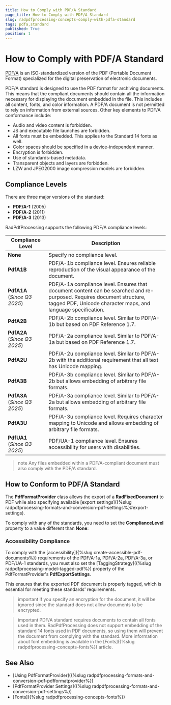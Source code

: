 ```yaml
---
title: How to Comply with PDF/A Standard
page_title: How to Comply with PDF/A Standard
slug: radpdfprocessing-concepts-comply-with-pdfa-standard
tags: pdfa,standard
published: True
position: 1
---
```


# How to Comply with PDF/A Standard

[PDF/A](http://en.wikipedia.org/?title=PDF/A) is an ISO-standardized version of the PDF (Portable Document Format) specialized for the digital preservation of electronic documents. 

PDF/A standard is designed to use the PDF format for archiving documents. This means that the compliant documents should contain all the information necessary for displaying the document embedded in the file. This includes all content, fonts, and color information. A PDF/A document is not permitted to rely on information from external sources. Other key elements to PDF/A conformance include:

* Audio and video content is forbidden.
* JS and executable file launches are forbidden.
* All fonts must be embedded. This applies to the Standard 14 fonts as well.
* Color spaces should be specified in a device-independent manner.
* Encryption is forbidden.
* Use of standards-based metadata. 
* Transparent objects and layers are forbidden.
* LZW and JPEG2000 image compression models are forbidden.

## Compliance Levels

There are three major versions of the standard:

* **PDF/A-1** (2005)
* **PDF/A-2** (2011)
* **PDF/A-3** (2013)

RadPdfProcessing supports the following PDF/A compliance levels:

|Compliance Level|Description|
|----|----|
|**None**|Specify no compliance level.|
|**PdfA1B**|PDF/A-1b compliance level. Ensures reliable reproduction of the visual appearance of the document.|
|**PdfA1A** (_Since Q3 2025_)|PDF/A-1a compliance level. Ensures that document content can be searched and re-purposed. Requires document structure, tagged PDF, Unicode character maps, and language specification.|
|**PdfA2B**|PDF/A-2b compliance level. Similar to PDF/A-1b but based on PDF Reference 1.7.|
|**PdfA2A** (_Since Q3 2025_)|PDF/A-2a compliance level. Similar to PDF/A-1a but based on PDF Reference 1.7.|
|**PdfA2U**|PDF/A-2u compliance level. Similar to PDF/A-2b with the additional requirement that all text has Unicode mapping.|
|**PdfA3B**|PDF/A-3b compliance level. Similar to PDF/A-2b but allows embedding of arbitrary file formats.|
|**PdfA3A** (_Since Q3 2025_)|PDF/A-3a compliance level. Similar to PDF/A-2a but allows embedding of arbitrary file formats.|
|**PdfA3U**|PDF/A-3u compliance level. Requires character mapping to Unicode and allows embedding of arbitrary file formats.|
|**PdfUA1** (_Since Q3 2025_)|PDF/UA-1 compliance level. Ensures accessibility for users with disabilities.|

>note Any files embedded within a PDF/A-compliant document must also comply with the PDF/A standard.

## How to Conform to PDF/A Standard

The **PdfFormatProvider** class allows the export of a **RadFixedDocument** to PDF while also specifying available [export settings]({%slug radpdfprocessing-formats-and-conversion-pdf-settings%}#export-settings). 

To comply with any of the standards, you need to set the **ComplianceLevel** property to a value different than **None**:

<snippet id='libraries-pdf-concepts-compliance-ensure-compliance'/>

### Accessibility Compliance

To comply with the [accessibility]({%slug create-accessible-pdf-documents%}) requirements of the PDF/A-1a, PDF/A-2a, PDF/A-3a, or PDF/UA-1 standards, you must also set the [TaggingStrategy]({%slug radpdfprocessing-model-tagged-pdf%}) property of the PdfFormatProvider's **PdfExportSettings**. 

<snippet id='libraries-pdf-concepts-compliance-ensure-accessability-compliance'/>

This ensures that the exported PDF document is properly tagged, which is essential for meeting these standards' requirements.

>important If you specify an encryption for the document, it will be ignored since the standard does not allow documents to be encrypted.

>important PDF/A standard requires documents to contain all fonts used in them. RadPdfProcessing does not support embedding of the standard 14 fonts used in PDF documents, so using them will prevent the document from complying with the standard. More information about font embedding is available in the [Fonts]({%slug radpdfprocessing-concepts-fonts%}) article.

## See Also

 * [Using PdfFormatProvider]({%slug radpdfprocessing-formats-and-conversion-pdf-pdfformatprovider%})
 * [PdfFormatProvider Settings]({%slug radpdfprocessing-formats-and-conversion-pdf-settings%})
 * [Fonts]({%slug radpdfprocessing-concepts-fonts%})
